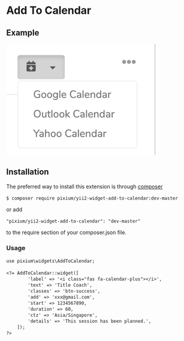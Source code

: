 # Add To Calendar

## Example

![Screenshot](sample.png)

## Installation

The preferred way to install this extension is through [composer](https://getcomposer.org/download/)

```
$ composer require pixium/yii2-widget-add-to-calendar:dev-master
```

or add

```
"pixium/yii2-widget-add-to-calendar": "dev-master"
```

to the require section of your composer.json file.


### Usage

```
use pixium\widgets\AddToCalendar;

<?= AddToCalendar::widget([
        'label' => '<i class="fas fa-calendar-plus"></i>',
        'text' => 'Title Coach',
        'classes' => 'btn-success',
        'add' => 'xxx@gmail.com',
        'start' => 1234567890,
        'duration' => 60,
        'ctz' => 'Asia/Singapore',
        'details' => 'This session has been planned.',
    ]); 
?>
```